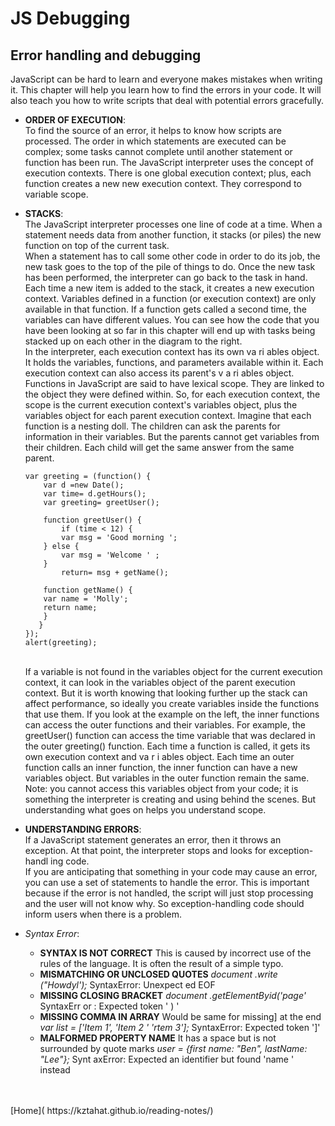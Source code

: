 #  JS Debugging
<!-- JavaScript book, Ch. 10, “Error Handling & Debugging” -->
## Error handling and debugging
JavaScript can be hard to learn and everyone makes mistakes when writing it. This chapter will help you learn how to find the errors in your code. It will also teach you how to write scripts that deal with potential errors gracefully.<br />
- **ORDER OF EXECUTION**:<br />
    To find the source of an error, it helps to know how scripts are processed. The order in which statements are executed can be complex; some tasks cannot complete until another statement or function has been run. The JavaScript interpreter uses the concept of execution contexts. There is one global execution context; plus, each function creates a new new execution context. They correspond to variable scope.<br />
- **STACKS**:<br />
    The JavaScript interpreter processes one line of code at a time. When a statement needs data from another function, it stacks (or piles) the new function on top of the current task.<br />
    When a statement has to call some other code in order to do its job, the new task goes to the top of the pile of things to do. Once the new task has been performed, the interpreter can go back to the task in hand. Each time a new item is added to the stack, it creates a new execution context. Variables defined in a function (or execution context) are only available in that function. If a function gets called a second time, the variables can have different values. You can see how the code that you have been looking at so far in this chapter will end up with tasks being stacked up on each other in the diagram to the right.<br />
    In the interpreter, each execution context has its own va ri ables object. It holds the variables, functions, and parameters available within it. Each execution context can also access its parent's v a ri ables object. Functions in JavaScript are said to have lexical scope. They are linked to the object they were defined within. So, for each execution context, the scope is the current execution context's variables object, plus the variables object for each parent execution context. Imagine that each function is a nesting doll. The children can ask the parents for information in their variables. But the parents cannot get variables from their children. Each child will get the same answer from the same parent. <br />

    ```
    var greeting = (function() {
        var d =new Date(); 
        var time= d.getHours(); 
        var greeting= greetUser(); 

        function greetUser() { 
            if (time < 12) { 
            var msg = 'Good morning '; 
        } else { 
            var msg = 'Welcome ' ; 
        }
            return= msg + getName(); 

        function getName() { 
        var name = 'Molly'; 
        return name; 
        }
       }
    });
    alert(greeting);
    ```
    <br />
    If a variable is not found in the variables object for the current execution context, it can look in the variables object of the parent execution context. But it is worth knowing that looking further up the stack can affect performance, so ideally you create variables inside the functions that use them. If you look at the example on the left, the inner functions can access the outer functions and their variables. For example, the greetUser() function can access the time variable that was declared in the outer greeting() function. Each time a function is called, it gets its own execution context and va r i ables object. Each time an outer function calls an inner function, the inner function can have a new variables object. But variables in the outer function remain the same. Note: you cannot access this variables object from your code; it is something the interpreter is creating and using behind the scenes. But understanding what goes on helps you understand scope.<br />

- **UNDERSTANDING ERRORS**:<br />
    If a JavaScript statement generates an error, then it throws an exception. At that point, the interpreter stops and looks for exception-handl ing code.<br />
    If you are anticipating that something in your code may cause an error, you can use a set of statements to handle the error. This is important because if the error is not handled, the script will just stop processing and the user will not know why. So exception-handling code should inform users when there is a problem. 


- *Syntax Error*:<br />
    - **SYNTAX IS NOT CORRECT**
    This is caused by incorrect use of the rules of the 
    language. It is often the result of a simple typo. 
    - **MISMATCHING OR UNCLOSED QUOTES**
    *document .write ("Howdyl');*
    SyntaxError: Unexpect ed EOF 
    - **MISSING CLOSING BRACKET**
    *document .getElementByid('page'*
    SyntaxErr or : Expected token ' ) ' 
    - **MISSING COMMA IN ARRAY**
    Would be same for missing] at the end 
    *var list = ['Item 1', 'Item 2 '  'rtem 3'];*
    SyntaxError: Expected token ']' 
    - **MALFORMED PROPERTY NAME**
    It has a space but is not surrounded by quote marks 
    *user = {first  name: "Ben", lastName: "Lee"};*
    Synt axError: Expected an identifier but 
    found 'name ' instead 

<br />
<br />
[Home]( https://kztahat.github.io/reading-notes/)